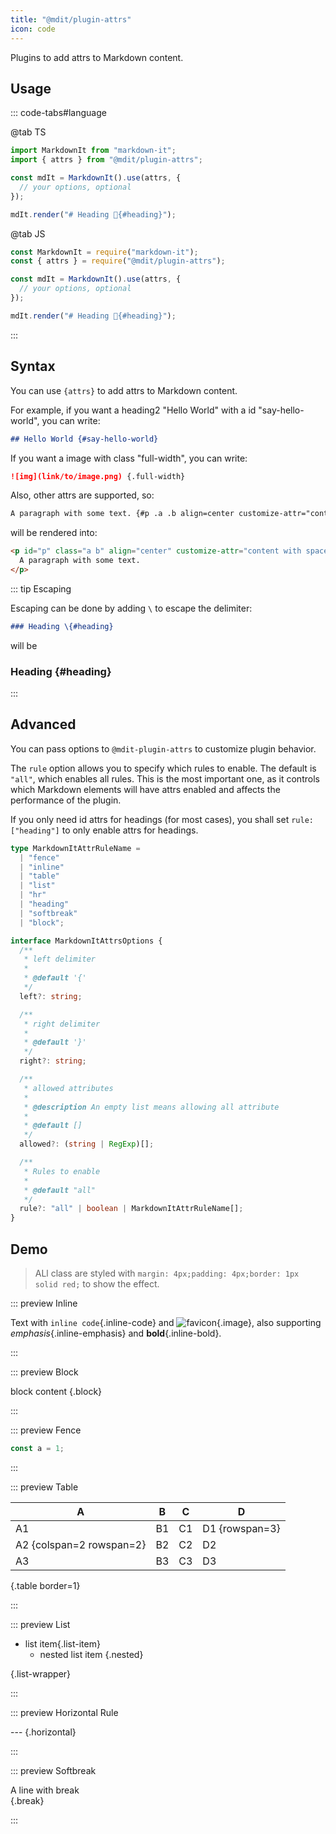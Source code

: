 ```yaml
---
title: "@mdit/plugin-attrs"
icon: code
---
```


Plugins to add attrs to Markdown content.

<!-- more -->

## Usage

::: code-tabs#language

@tab TS

```ts
import MarkdownIt from "markdown-it";
import { attrs } from "@mdit/plugin-attrs";

const mdIt = MarkdownIt().use(attrs, {
  // your options, optional
});

mdIt.render("# Heading 🎉{#heading}");
```

@tab JS

```js
const MarkdownIt = require("markdown-it");
const { attrs } = require("@mdit/plugin-attrs");

const mdIt = MarkdownIt().use(attrs, {
  // your options, optional
});

mdIt.render("# Heading 🎉{#heading}");
```

:::

## Syntax

You can use `{attrs}` to add attrs to Markdown content.

For example, if you want a heading2 "Hello World" with a id "say-hello-world", you can write:

```md
## Hello World {#say-hello-world}
```

If you want a image with class "full-width", you can write:

```md
![img](link/to/image.png) {.full-width}
```

Also, other attrs are supported, so:

```md
A paragraph with some text. {#p .a .b align=center customize-attr="content with spaces"}
```

will be rendered into:

```html
<p id="p" class="a b" align="center" customize-attr="content with spaces">
  A paragraph with some text.
</p>
```

::: tip Escaping

Escaping can be done by adding `\` to escape the delimiter:

```md
### Heading \{#heading}
```

will be

### Heading \{#heading}

:::

## Advanced

You can pass options to `@mdit-plugin-attrs` to customize plugin behavior.

The `rule` option allows you to specify which rules to enable. The default is `"all"`, which enables all rules. This is the most important one, as it controls which Markdown elements will have attrs enabled and affects the performance of the plugin.

If you only need id attrs for headings (for most cases), you shall set `rule: ["heading"]` to only enable attrs for headings.

```ts
type MarkdownItAttrRuleName =
  | "fence"
  | "inline"
  | "table"
  | "list"
  | "hr"
  | "heading"
  | "softbreak"
  | "block";

interface MarkdownItAttrsOptions {
  /**
   * left delimiter
   *
   * @default '{'
   */
  left?: string;

  /**
   * right delimiter
   *
   * @default '}'
   */
  right?: string;

  /**
   * allowed attributes
   *
   * @description An empty list means allowing all attribute
   *
   * @default []
   */
  allowed?: (string | RegExp)[];

  /**
   * Rules to enable
   *
   * @default "all"
   */
  rule?: "all" | boolean | MarkdownItAttrRuleName[];
}
```

## Demo

> ALl class are styled with `margin: 4px;padding: 4px;border: 1px solid red;` to show the effect.

::: preview Inline

Text with `inline code`{.inline-code} and ![favicon](/favicon.ico){.image}, also supporting _emphasis_{.inline-emphasis} and **bold**{.inline-bold}.

:::

::: preview Block

block content {.block}

:::

::: preview Fence

```js {.fence}
const a = 1;
```

:::

::: preview Table

| A                        | B   | C   | D              |
| ------------------------ | --- | --- | -------------- |
| A1                       | B1  | C1  | D1 {rowspan=3} |
| A2 {colspan=2 rowspan=2} | B2  | C2  | D2             |
| A3                       | B3  | C3  | D3             |

{.table border=1}

:::

::: preview List

- list item{.list-item}
  - nested list item
    {.nested}

{.list-wrapper}

:::

::: preview Horizontal Rule

--- {.horizontal}

:::

::: preview Softbreak

A line with break  
{.break}

:::

<style scope>
.block,
.break,
.horizontal,
.image,
.inline-code,
.list-wrapper,
.list-item,
.nested,
.inline-emphasis,
.inline-bold,
.table,
.fence {
  margin: 4px;
  padding: 4px;
  border: 1px solid red;
}
</style>

